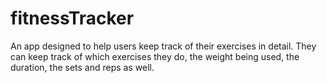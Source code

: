 # fitnessTracker
An app designed to help users keep track of their exercises in detail. They can keep track of which exercises they do, the weight being used, the duration, the sets and reps as well.
